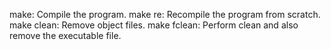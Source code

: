 make: Compile the program.
make re: Recompile the program from scratch.
make clean: Remove object files.
make fclean: Perform clean and also remove the executable file.
